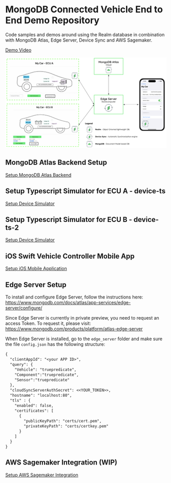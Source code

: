 # MongoDB Connected Vehicle End to End Demo Repository
Code samples and demos around using the Realm database in combination with MongoDB Atlas, Edge Server, Device Sync and AWS Sagemaker.

[Demo Video](https://youtu.be/AlGeTg1RAUI)

![image](media/Overview-updated.png)

## MongoDB Atlas Backend Setup

[Setup MongoDB Atlas Backend](https://github.com/mongodb-industry-solutions/connected-devices/tree/main/atlas-backend)

## Setup Typescript Simulator for ECU A - device-ts

[Setup Device Simulator](https://github.com/mongodb-industry-solutions/connected-devices/tree/main/device-ts)

## Setup Typescript Simulator for ECU B - device-ts-2

[Setup Device Simulator](https://github.com/mongodb-industry-solutions/connected-devices/tree/main/device-ts-2)

## iOS Swift Vehicle Controller Mobile App

[Setup iOS Mobile Application](https://github.com/mongodb-industry-solutions/connected-devices/tree/main/mobile-swift)


## Edge Server Setup

To install and configure Edge Server, follow the instructions here: https://www.mongodb.com/docs/atlas/app-services/edge-server/configure/

Since Edge Server is currently in private preview, you need to request an access Token. To request it, please visit: https://www.mongodb.com/products/platform/atlas-edge-server

When Edge Server is installed, go to the `edge_server` folder and make sure the file `config.json` has the following structure:

```
{
  "clientAppId": "<your APP ID>",
  "query": {
    "Vehicle": "truepredicate",
    "Component":"truepredicate",
    "Sensor":"truepredicate"  
  },
  "cloudSyncServerAuthSecret": <<YOUR_TOKEN>>,
  "hostname": "localhost:80",
  "tls" : {
    "enabled": false,
    "certificates": [
      {
        "publicKeyPath": "certs/cert.pem",
        "privateKeyPath": "certs/certkey.pem"
      }
    ]
  }
}
```


## AWS Sagemaker Integration (WIP)

[Setup AWS Sagemaker Integration](https://github.com/mongodb-industry-solutions/connected-devices/tree/main/aws-sagemaker)
